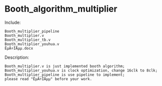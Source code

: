 # Booth_algorithm_multiplier 


Include:

	Booth_multiplier_pipeline
	Booth_multiplier.v
	Booth_multiplier_tb.v
	Booth_multiplier_youhua.v
	ËµÃ÷ÎÄµµ.docx

Description:

	Booth_multiplier.v is just implemented booth algorithm;
	Booth_multiplier_youhua.v is clock optimization, change 16clk to 8clk;
	Booth_multiplier_pipeline is use pipeline to implement;
	please read "ËµÃ÷ÎÄµµ" before your work.
